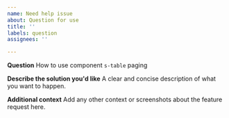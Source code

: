 ```yaml
---
name: Need help issue
about: Question for use
title: ''
labels: question
assignees: ''

---
```


**Question**
How to use component `s-table` paging

**Describe the solution you'd like**
A clear and concise description of what you want to happen.

**Additional context**
Add any other context or screenshots about the feature request here.
